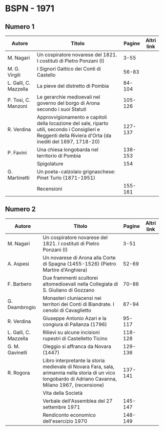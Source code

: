 # BSPN - 1971

## Numero 1

| Autore                | Titolo                                                                                                                                                      | Pagine  | Altri link |
|-----------------------|-------------------------------------------------------------------------------------------------------------------------------------------------------------|---------|------------|
| M. Nagari             | Un cospiratore novarese del 1821. I costituti di Pietro Ponzani (I)                                                                                         | 3-55    |            |
| M. G. Virgili         | I Signori Gattico dei Conti di Castello                                                                                                                     | 56-83   |            |
| L. Galli, C. Mazzella | La pieve del distretto di Pombia                                                                                                                            | 84-104  |            |
| P. Tosi, C. Manzoni   | Le gerarchie medioevali nel governo del borgo di Arona secondo i suoi Statuti                                                                               | 105-126 |            |
| R. Verdina            | Approvvigionamento e capitoli della locazione del sale, riparto utili, secondo i Consiglieri e Reggenti della Riviera d'Orta (da inediti del 1697, 1718-20) | 127-137 |            |
| P. Favini             | Una chiesa longobarda nel territorio di Pombia                                                                                                              | 138-153 |            |
|                       | Spigolature                                                                                                                                                 | 154     |            |
| G. Martinetti         | Un poeta-calzolaio grignaschese: Pinet Turlo (1871-1951)                                                                                                    |         |            |
|                       | Recensioni                                                                                                                                                  | 155-161 |            |

## Numero 2

| Autore                | Titolo                                                                                                                                                   | Pagine  | Altri link |
|-----------------------|----------------------------------------------------------------------------------------------------------------------------------------------------------|---------|------------|
| M. Nagari             | Un cospiratore novarese del 1821. I costituti di Pietro Ponzani (I)                                                                                      | 3-51    |            |
| A. Aspesi             | Un novarese di Arona alla Corte di Spagna (1455-1526) (Pietro Martire d'Anghiera)                                                                        | 52-69   |            |
| F. Barbero            | Due frammenti scultorei altomedioevali nella Collegiata di S. Giuliano di Gozzano                                                                        | 70-86   |            |
| G. Deambrogio         | Monasteri cluniacensi nei territori dei Conti di Biandrate. I cenobi di Cavaglietto                                                                      | 87-94   |            |
| R. Verdina            | Giuseppe Antonio Azari e la congiura di Pallanza (1796)                                                                                                  | 95-117  |            |
| L. Galli, C. Mazzella | Rilievi su alcune incisioni rupestri di Castelletto Ticino                                                                                               | 118-128 |            |
| G. M. Gavinelli       | Oleggio si affranca da Novara (1447)                                                                                                                     | 129-136 |            |
| R. Rogora             | Libro interpretante la storia medievale di Novara Fara, sala, arimannia nella storia di un vico longobardo di Adriano Cavanna, Milano 1967, (recensione) | 137-141 |            |
|                       | Vita della Società                                                                                                                                       |         |            |
|                       | Verbale dell'Assemblea del 27 settembre 1971                                                                                                             | 145-147 |            |
|                       | Rendiconto economico dell'esercizio 1970                                                                                                                 | 148-149 |            |
